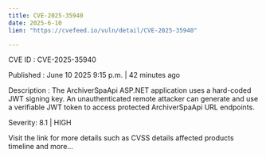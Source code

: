 ```yaml
---
title: CVE-2025-35940
date: 2025-6-10
lien: "https://cvefeed.io/vuln/detail/CVE-2025-35940"

---
```


CVE ID : CVE-2025-35940

Published :  June 10
2025
9:15 p.m. | 42 minutes ago

Description : The ArchiverSpaApi ASP.NET  application uses a hard-coded JWT signing key. An unauthenticated remote attacker can generate and use a verifiable JWT token to access protected ArchiverSpaApi URL endpoints.

Severity: 8.1 | HIGH

Visit the link for more details
such as CVSS details
affected products
timeline
and more...
